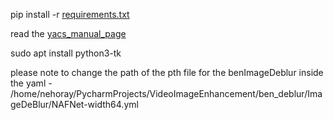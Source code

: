 pip install -r [requirements.txt](requirements.txt)

read the [yacs_manual_page](/home/nehoray/PycharmProjects/VideoImageEnhancement/packages_and_more/manual/for_site_packages/yacts_manual/manual_page.txt)


sudo apt install python3-tk


please note to change the path of the pth file for the benImageDeblur inside the yaml -  /home/nehoray/PycharmProjects/VideoImageEnhancement/ben_deblur/ImageDeBlur/NAFNet-width64.yml